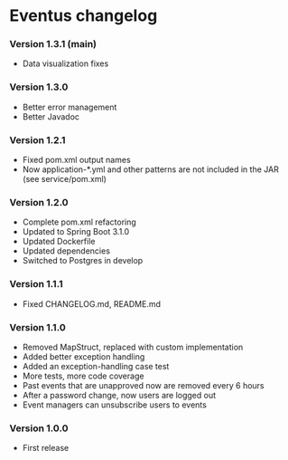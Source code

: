 # Eventus changelog

### Version 1.3.1 (main)
- Data visualization fixes

### Version 1.3.0
- Better error management
- Better Javadoc

### Version 1.2.1
- Fixed pom.xml output names
- Now application-*.yml and other patterns are not included in the JAR (see service/pom.xml)

### Version 1.2.0
- Complete pom.xml refactoring
- Updated to Spring Boot 3.1.0
- Updated Dockerfile
- Updated dependencies
- Switched to Postgres in develop

### Version 1.1.1
- Fixed CHANGELOG.md, README.md

### Version 1.1.0
- Removed MapStruct, replaced with custom implementation
- Added better exception handling
- Added an exception-handling case test
- More tests, more code coverage
- Past events that are unapproved now are removed every 6 hours
- After a password change, now users are logged out
- Event managers can unsubscribe users to events

### Version 1.0.0
- First release
